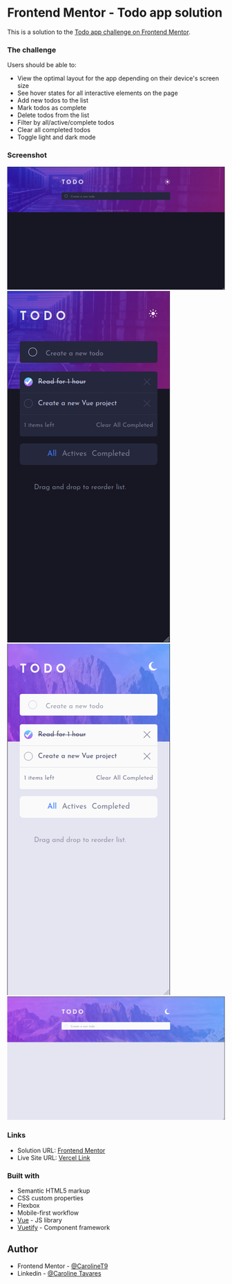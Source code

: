 # Frontend Mentor - Todo app solution

This is a solution to the [Todo app challenge on Frontend Mentor](https://www.frontendmentor.io/challenges/todo-app-Su1_KokOW).


### The challenge

Users should be able to:

- View the optimal layout for the app depending on their device's screen size
- See hover states for all interactive elements on the page
- Add new todos to the list
- Mark todos as complete
- Delete todos from the list
- Filter by all/active/complete todos
- Clear all completed todos
- Toggle light and dark mode


### Screenshot

![](./public/Layout/DarkDesktop.png)
![](./public/Layout/DarkMobile.png)
![](./public/Layout/LightMobile.png)
![](./public/Layout/LightDesktop.png)



### Links

- Solution URL: [Frontend Mentor](https://www.frontendmentor.io/solutions/--responsive-layout-flexcss-darkmodevuetify-componentsvue-8F-Y693rOP)
- Live Site URL: [Vercel Link](https://todo-app-frontend-mentor-rho.vercel.app/)



### Built with

- Semantic HTML5 markup
- CSS custom properties
- Flexbox
- Mobile-first workflow
- [Vue](https://vuejs.org/) - JS library
- [Vuetify](https://nextjs.org/) - Component framework 



## Author


- Frontend Mentor - [@CarolineT9](https://www.frontendmentor.io/profile/yourusername)
- Linkedin - [@Caroline Tavares](https://www.linkedin.com/in/caroline-tavares-65150b189/)

